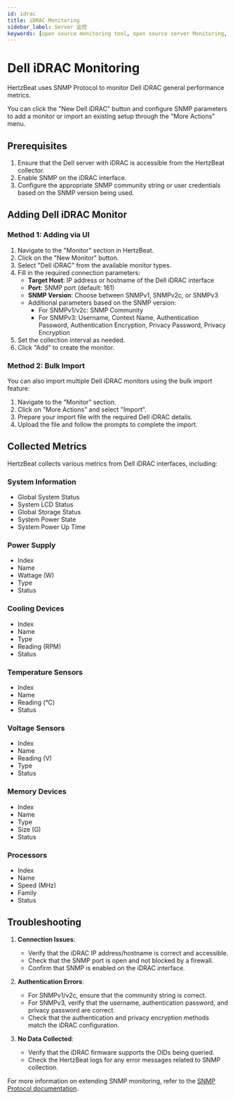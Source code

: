 ```yaml
---
id: idrac  
title: iDRAC Monitoring  
sidebar_label: Server 监控
keywords: [open source monitoring tool, open source server Monitoring, iDRAC Monitoring]
---
```


# Dell iDRAC Monitoring

HertzBeat uses SNMP Protocol to monitor Dell iDRAC general performance metrics. 

You can click the "New Dell iDRAC" button and configure SNMP parameters to add a monitor or import an existing setup through the "More Actions" menu.

## Prerequisites

1. Ensure that the Dell server with iDRAC is accessible from the HertzBeat collector.
2. Enable SNMP on the iDRAC interface.
3. Configure the appropriate SNMP community string or user credentials based on the SNMP version being used.

## Adding Dell iDRAC Monitor

### Method 1: Adding via UI
1. Navigate to the "Monitor" section in HertzBeat.
2. Click on the "New Monitor" button.
3. Select "Dell iDRAC" from the available monitor types.
4. Fill in the required connection parameters:
   - **Target Host**: IP address or hostname of the Dell iDRAC interface
   - **Port**: SNMP port (default: 161)
   - **SNMP Version**: Choose between SNMPv1, SNMPv2c, or SNMPv3
   - Additional parameters based on the SNMP version:
     - For SNMPv1/v2c: SNMP Community
     - For SNMPv3: Username, Context Name, Authentication Password, Authentication Encryption, Privacy Password, Privacy Encryption
5. Set the collection interval as needed.
6. Click "Add" to create the monitor.

### Method 2: Bulk Import
You can also import multiple Dell iDRAC monitors using the bulk import feature:
1. Navigate to the "Monitor" section.
2. Click on "More Actions" and select "Import".
3. Prepare your import file with the required Dell iDRAC details.
4. Upload the file and follow the prompts to complete the import.

## Collected Metrics

HertzBeat collects various metrics from Dell iDRAC interfaces, including:

### System Information
- Global System Status
- System LCD Status
- Global Storage Status
- System Power State
- System Power Up Time

### Power Supply
- Index
- Name
- Wattage (W)
- Type
- Status

### Cooling Devices
- Index
- Name
- Type
- Reading (RPM)
- Status

### Temperature Sensors
- Index
- Name
- Reading (°C)
- Status

### Voltage Sensors
- Index
- Name
- Reading (V)
- Type
- Status

### Memory Devices
- Index
- Name
- Type
- Size (G)
- Status

### Processors
- Index
- Name
- Speed (MHz)
- Family
- Status

## Troubleshooting

1. **Connection Issues**:
   - Verify that the iDRAC IP address/hostname is correct and accessible.
   - Check that the SNMP port is open and not blocked by a firewall.
   - Confirm that SNMP is enabled on the iDRAC interface.

2. **Authentication Errors**:
   - For SNMPv1/v2c, ensure that the community string is correct.
   - For SNMPv3, verify that the username, authentication password, and privacy password are correct.
   - Check that the authentication and privacy encryption methods match the iDRAC configuration.

3. **No Data Collected**:
   - Verify that the iDRAC firmware supports the OIDs being queried.
   - Check the HertzBeat logs for any error messages related to SNMP collection.

For more information on extending SNMP monitoring, refer to the [SNMP Protocol documentation](https://hertzbeat.apache.org/docs/advanced/extend-snmp).
